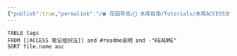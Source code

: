 ```yaml
---
{"publish":true,"permalink":"/🍀 花园导览/🧰 本库指南/Tutorials/本库ACCESS文件夹说明的索引.md","title":"本库ACCESS文件夹说明的索引","created":"2022-06-23","modified":"2023-03-14","tags":["dataview"],"cssclasses":""}
---
```


```dataview
TABLE tags
FROM [[ACCESS 笔记组织法]] and #readme说明 and -"README"
SORT file.name asc
```
